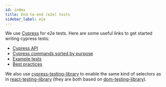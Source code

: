 ```yaml
---
id: index
title: End-to-end (e2e) tests
sidebar_label: e2e
---
```


We use [Cypress](https://cypress.io/) for e2e tests. Here are some useful links
to get started writing cypress tests:

- [Cypress API](https://docs.cypress.io/api/api/table-of-contents.html)
- [Cypress commands sorted by purpose](https://example.cypress.io/)
- [Example tests](https://github.com/cypress-io/cypress/tree/develop/packages/example/cypress/integration/examples)
- [Best practices](https://docs.cypress.io/guides/references/best-practices.html)

We also use
[cypress-testing-library](https://github.com/kentcdodds/cypress-testing-library)
to enable the same kind of selectors as in
[react-testing-library](https://github.com/kentcdodds/react-testing-library)
(they are both based on
[dom-testing-library](https://github.com/kentcdodds/dom-testing-library)).
